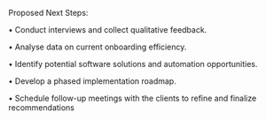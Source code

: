 Proposed Next Steps:

•	Conduct interviews and collect qualitative feedback.

•	Analyse data on current onboarding efficiency.

•	Identify potential software solutions and automation opportunities.

•	Develop a phased implementation roadmap.

•	Schedule follow-up meetings with the clients to refine and finalize recommendations

